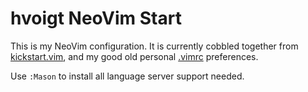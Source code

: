 # hvoigt NeoVim Start

This is my NeoVim configuration. It is currently cobbled together from
[kickstart.vim](https://github.com/nvim-lua/kickstart.nvim), and my good old
personal [.vimrc](https://www.hvoigt.net/.vimrc) preferences.

Use `:Mason` to install all language server support needed.
